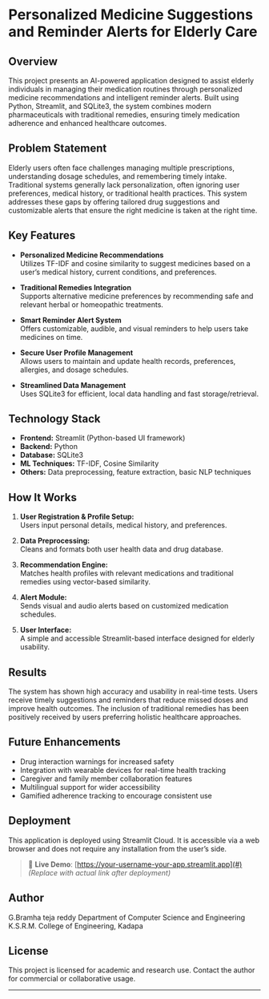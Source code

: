 # Personalized Medicine Suggestions and Reminder Alerts for Elderly Care

## Overview

This project presents an AI-powered application designed to assist elderly individuals in managing their medication routines through personalized medicine recommendations and intelligent reminder alerts. Built using Python, Streamlit, and SQLite3, the system combines modern pharmaceuticals with traditional remedies, ensuring timely medication adherence and enhanced healthcare outcomes.

## Problem Statement

Elderly users often face challenges managing multiple prescriptions, understanding dosage schedules, and remembering timely intake. Traditional systems generally lack personalization, often ignoring user preferences, medical history, or traditional health practices. This system addresses these gaps by offering tailored drug suggestions and customizable alerts that ensure the right medicine is taken at the right time.

## Key Features

- **Personalized Medicine Recommendations**  
  Utilizes TF-IDF and cosine similarity to suggest medicines based on a user’s medical history, current conditions, and preferences.

- **Traditional Remedies Integration**  
  Supports alternative medicine preferences by recommending safe and relevant herbal or homeopathic treatments.

- **Smart Reminder Alert System**  
  Offers customizable, audible, and visual reminders to help users take medicines on time.

- **Secure User Profile Management**  
  Allows users to maintain and update health records, preferences, allergies, and dosage schedules.

- **Streamlined Data Management**  
  Uses SQLite3 for efficient, local data handling and fast storage/retrieval.

## Technology Stack

- **Frontend:** Streamlit (Python-based UI framework)
- **Backend:** Python
- **Database:** SQLite3
- **ML Techniques:** TF-IDF, Cosine Similarity
- **Others:** Data preprocessing, feature extraction, basic NLP techniques

## How It Works

1. **User Registration & Profile Setup:**  
   Users input personal details, medical history, and preferences.

2. **Data Preprocessing:**  
   Cleans and formats both user health data and drug database.

3. **Recommendation Engine:**  
   Matches health profiles with relevant medications and traditional remedies using vector-based similarity.

4. **Alert Module:**  
   Sends visual and audio alerts based on customized medication schedules.

5. **User Interface:**  
   A simple and accessible Streamlit-based interface designed for elderly usability.

## Results

The system has shown high accuracy and usability in real-time tests. Users receive timely suggestions and reminders that reduce missed doses and improve health outcomes. The inclusion of traditional remedies has been positively received by users preferring holistic healthcare approaches.

## Future Enhancements

- Drug interaction warnings for increased safety
- Integration with wearable devices for real-time health tracking
- Caregiver and family member collaboration features
- Multilingual support for wider accessibility
- Gamified adherence tracking to encourage consistent use

## Deployment

This application is deployed using Streamlit Cloud. It is accessible via a web browser and does not require any installation from the user’s side.

> 🔗 **Live Demo**: [https://your-username-your-app.streamlit.app](#)  
> *(Replace with actual link after deployment)*

## Author

G.Bramha teja reddy 
Department of Computer Science and Engineering  
K.S.R.M. College of Engineering, Kadapa

## License

This project is licensed for academic and research use. Contact the author for commercial or collaborative usage.

---

